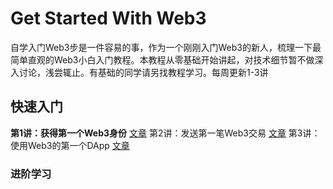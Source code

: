 # Get Started With Web3
自学入门Web3步是一件容易的事，作为一个刚刚入门Web3的新人，梳理一下最简单直观的Web3小白入门教程。本教程从零基础开始讲起，对技术细节暂不做深入讨论，浅尝辄止。有基础的同学请另找教程学习。每周更新1-3讲
## 快速入门
**第1讲：获得第一个Web3身份** [文章](https://github.com/AmazingAng/WTFSolidity/blob/main/01_HelloWeb3/readme.md)
第2讲：发送第一笔Web3交易 [文章](https://github.com/AmazingAng/WTFSolidity/blob/main/01_HelloWeb3/readme.md)
第3讲：使用Web3的第一个DApp [文章](https://github.com/AmazingAng/WTFSolidity/blob/main/01_HelloWeb3/readme.md)
### 进阶学习